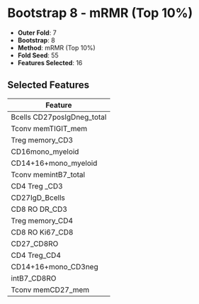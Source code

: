# Bootstrap 8 - mRMR (Top 10%)

- **Outer Fold**: 7
- **Bootstrap**: 8
- **Method**: mRMR (Top 10%)
- **Fold Seed**: 55
- **Features Selected**: 16

## Selected Features

| Feature |
|---------|
| Bcells CD27posIgDneg_total |
| Tconv memTIGIT_mem |
| Treg memory_CD3 |
| CD16mono_myeloid |
| CD14+16+mono_myeloid |
| Tconv memintB7_total |
| CD4 Treg _CD3 |
| CD27IgD_Bcells |
| CD8 RO DR_CD3 |
| Treg memory_CD4 |
| CD8 RO Ki67_CD8 |
| CD27_CD8RO |
| CD4 Treg_CD4 |
| CD14+16+mono_CD3neg |
| intB7_CD8RO |
| Tconv memCD27_mem |
